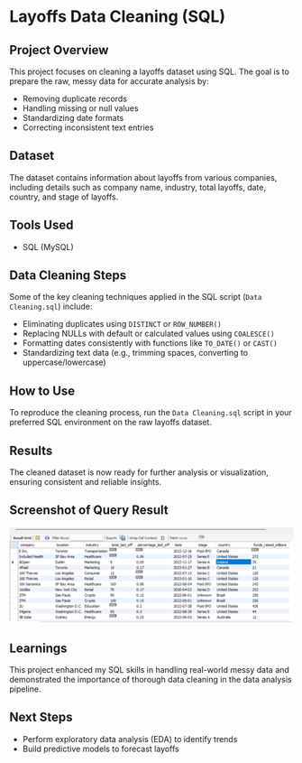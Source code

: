 # Layoffs Data Cleaning (SQL)

## Project Overview

This project focuses on cleaning a layoffs dataset using SQL. The goal is to prepare the raw, messy data for accurate analysis by:

- Removing duplicate records  
- Handling missing or null values  
- Standardizing date formats  
- Correcting inconsistent text entries  

## Dataset

The dataset contains information about layoffs from various companies, including details such as company name, industry, total layoffs, date, country, and stage of layoffs.

## Tools Used

- SQL (MySQL)

## Data Cleaning Steps

Some of the key cleaning techniques applied in the SQL script (`Data Cleaning.sql`) include:

- Eliminating duplicates using `DISTINCT` or `ROW_NUMBER()`  
- Replacing NULLs with default or calculated values using `COALESCE()`  
- Formatting dates consistently with functions like `TO_DATE()` or `CAST()`  
- Standardizing text data (e.g., trimming spaces, converting to uppercase/lowercase)  

## How to Use

To reproduce the cleaning process, run the `Data Cleaning.sql` script in your preferred SQL environment on the raw layoffs dataset.

## Results

The cleaned dataset is now ready for further analysis or visualization, ensuring consistent and reliable insights.
## Screenshot of Query Result

![Layoffs Cleaning Query Result](Layoffs%20Cleaning%20query%20result%20182456.png)

## Learnings

This project enhanced my SQL skills in handling real-world messy data and demonstrated the importance of thorough data cleaning in the data analysis pipeline.

## Next Steps
- Perform exploratory data analysis (EDA) to identify trends  
- Build predictive models to forecast layoffs  


